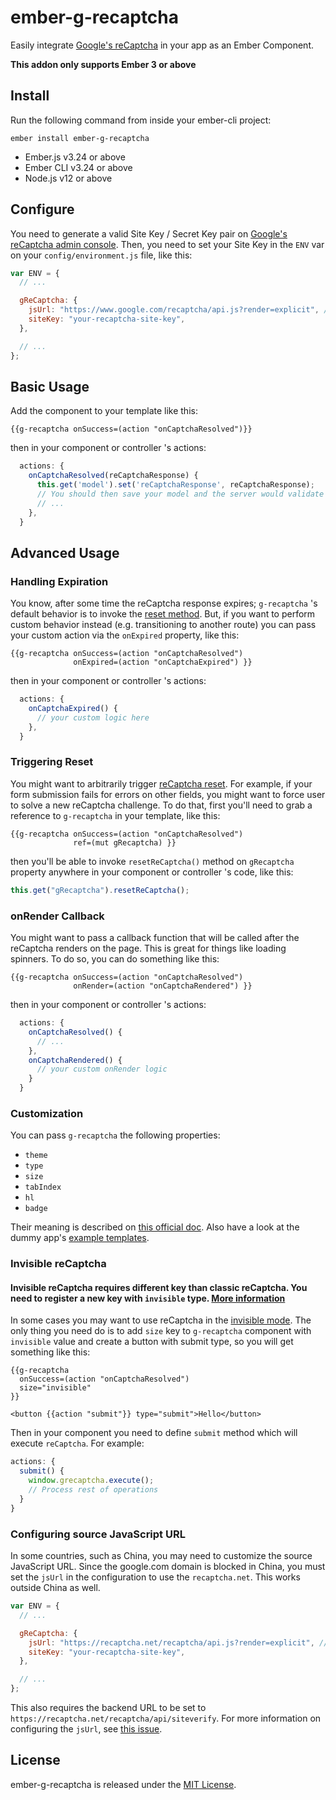 # ember-g-recaptcha

Easily integrate [Google's reCaptcha](https://developers.google.com/recaptcha/) in your app as an Ember Component.

**This addon only supports Ember 3 or above**

## Install

Run the following command from inside your ember-cli project:

`ember install ember-g-recaptcha`

* Ember.js v3.24 or above
* Ember CLI v3.24 or above
* Node.js v12 or above

## Configure

You need to generate a valid Site Key / Secret Key pair on [Google's reCaptcha admin console](https://www.google.com/recaptcha/admin).
Then, you need to set your Site Key in the `ENV` var on your `config/environment.js` file, like this:

```js
var ENV = {
  // ...

  gReCaptcha: {
    jsUrl: "https://www.google.com/recaptcha/api.js?render=explicit", // default
    siteKey: "your-recaptcha-site-key",
  },

  // ...
};
```

## Basic Usage

Add the component to your template like this:

```
{{g-recaptcha onSuccess=(action "onCaptchaResolved")}}
```

then in your component or controller 's actions:

```js
  actions: {
    onCaptchaResolved(reCaptchaResponse) {
      this.get('model').set('reCaptchaResponse', reCaptchaResponse);
      // You should then save your model and the server would validate reCaptchaResponse
      // ...
    },
  }
```

## Advanced Usage

### Handling Expiration

You know, after some time the reCaptcha response expires; `g-recaptcha` 's default behavior is to invoke the [reset method](https://developers.google.com/recaptcha/docs/display#js_api). But, if you want to perform custom behavior instead (e.g. transitioning to another route) you can pass your custom action via the `onExpired` property, like this:

```
{{g-recaptcha onSuccess=(action "onCaptchaResolved")
              onExpired=(action "onCaptchaExpired") }}
```

then in your component or controller 's actions:

```js
  actions: {
    onCaptchaExpired() {
      // your custom logic here
    },
  }
```

### Triggering Reset

You might want to arbitrarily trigger [reCaptcha reset](https://developers.google.com/recaptcha/docs/display#js_api). For example, if your form submission fails for errors on other fields, you might want to force user to solve a new reCaptcha challenge.
To do that, first you'll need to grab a reference to `g-recaptcha` in your template, like this:

```
{{g-recaptcha onSuccess=(action "onCaptchaResolved")
              ref=(mut gRecaptcha) }}
```

then you'll be able to invoke `resetReCaptcha()` method on `gRecaptcha` property anywhere in your component or controller 's code, like this:

```js
this.get("gRecaptcha").resetReCaptcha();
```

### onRender Callback

You might want to pass a callback function that will be called after the reCaptcha renders on the page. This is great for things like loading spinners. To do so, you can do something like this:

```
{{g-recaptcha onSuccess=(action "onCaptchaResolved")
              onRender=(action "onCaptchaRendered") }}

```

then in your component or controller 's actions:

```js
  actions: {
    onCaptchaResolved() {
      // ...
    },
    onCaptchaRendered() {
      // your custom onRender logic
    }
  }
```

### Customization

You can pass `g-recaptcha` the following properties:

- `theme`
- `type`
- `size`
- `tabIndex`
- `hl`
- `badge`

Their meaning is described on [this official doc](https://developers.google.com/recaptcha/docs/display#render_param).
Also have a look at the dummy app's [example templates](https://github.com/algonauti/ember-g-recaptcha/tree/master/tests/dummy/app/templates).

### Invisible reCaptcha

#### Invisible reCaptcha requires different key than classic reCaptcha. You need to register a new key with `invisible` type. [More information](https://developers.google.com/recaptcha/docs/invisible#config)

In some cases you may want to use reCaptcha in the [invisible mode](https://developers.google.com/recaptcha/docs/invisible). The only thing you need do is to add `size` key to `g-recaptcha` component with `invisible` value and create a button with submit type, so you will get something like this:

```
{{g-recaptcha
  onSuccess=(action "onCaptchaResolved")
  size="invisible"
}}

<button {{action "submit"}} type="submit">Hello</button>
```

Then in your component you need to define `submit` method which will execute `reCaptcha`. For example:

```js
actions: {
  submit() {
    window.grecaptcha.execute();
    // Process rest of operations
  }
}
```

### Configuring source JavaScript URL

In some countries, such as China, you may need to customize the source JavaScript URL. Since the google.com domain is blocked in China, you
must set the `jsUrl` in the configuration to use the `recaptcha.net`. This works outside China as well.

```js
var ENV = {
  // ...

  gReCaptcha: {
    jsUrl: "https://recaptcha.net/recaptcha/api.js?render=explicit", // overridden
    siteKey: "your-recaptcha-site-key",
  },

  // ...
};
```

This also requires the backend URL to be set to `https://recaptcha.net/recaptcha/api/siteverify`. For more information on configuring the `jsUrl`, see [this issue](https://github.com/google/recaptcha/issues/87#issuecomment-368252094).

## License

ember-g-recaptcha is released under the [MIT License](http://www.opensource.org/licenses/MIT).
